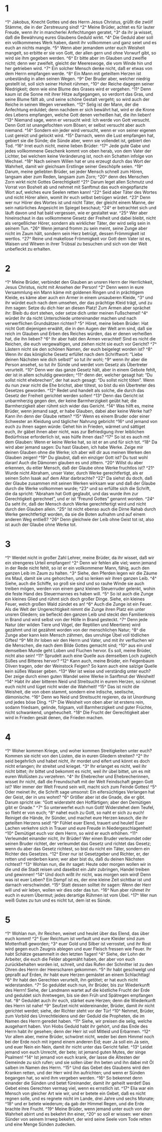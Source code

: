 # 1 
^1^ Jakobus, Knecht Gottes und des Herrn Jesus Christus, grüßt die zwölf Stämme, die in der Zerstreuung sind! ^2^ Meine Brüder, achtet es für lauter Freude, wenn ihr in mancherlei Anfechtungen geratet, ^3^ da ihr ja wisset, daß die Bewährung eures Glaubens Geduld wirkt. ^4^ Die Geduld aber soll ein vollkommenes Werk haben, damit ihr vollkommen und ganz seiet und es euch an nichts mangle. ^5^ Wenn aber jemandem unter euch Weisheit mangelt, so erbitte er sie von Gott, der allen gern und ohne Vorwurf gibt, so wird sie ihm gegeben werden. ^6^ Er bitte aber im Glauben und zweifle nicht; denn wer zweifelt, gleicht der Meereswoge, die vom Winde hin und her getrieben wird. ^7^ Ein solcher Mensch denke nicht, daß er etwas von dem Herrn empfangen werde. ^8^ Ein Mann mit geteiltem Herzen ist unbeständig in allen seinen Wegen. ^9^ Der Bruder aber, welcher niedrig gestellt ist, soll sich seiner Hoheit rühmen, ^10^ der Reiche dagegen seiner Niedrigkeit; denn wie eine Blume des Grases wird er vergehen. ^11^ Denn kaum ist die Sonne mit ihrer Hitze aufgegangen, so verdorrt das Gras, und seine Blume fällt ab, und seine schöne Gestalt vergeht; so wird auch der Reiche in seinen Wegen verwelken. ^12^ Selig ist der Mann, der die Anfechtung erduldet; denn nachdem er sich bewährt hat, wird er die Krone des Lebens empfangen, welche Gott denen verheißen hat, die ihn lieben! ^13^ Niemand sage, wenn er versucht wird: Ich werde von Gott versucht. Denn Gott ist unangefochten vom Bösen; er selbst versucht aber auch niemand. ^14^ Sondern ein jeder wird versucht, wenn er von seiner eigenen Lust gereizt und gelockt wird. ^15^ Darnach, wenn die Lust empfangen hat, gebiert sie die Sünde; die Sünde aber, wenn sie vollendet ist, gebiert den Tod. ^16^ Irret euch nicht, meine lieben Brüder: ^17^ Jede gute Gabe und jedes vollkommene Geschenk kommt von oben herab, von dem Vater der Lichter, bei welchem keine Veränderung ist, noch ein Schatten infolge von Wechsel. ^18^ Nach seinem Willen hat er uns erzeugt durch das Wort der Wahrheit, damit wir gleichsam Erstlinge seiner Geschöpfe seien. ^19^ Darum, meine geliebten Brüder, sei jeder Mensch schnell zum Hören, langsam aber zum Reden, langsam zum Zorn; ^20^ denn des Menschen Zorn wirkt nicht Gottes Gerechtigkeit! ^21^ Darum leget allen Schmutz und Vorrat von Bosheit ab und nehmet mit Sanftmut das euch eingepflanzte Wort auf, welches eure Seelen retten kann! ^22^ Seid aber Täter des Wortes und nicht Hörer allein, womit ihr euch selbst betrügen würdet. ^23^ Denn wer nur Hörer des Wortes ist und nicht Täter, der gleicht einem Manne, der sein natürliches Angesicht im Spiegel beschaut; ^24^ er betrachtet sich und läuft davon und hat bald vergessen, wie er gestaltet war. ^25^ Wer aber hineinschaut in das vollkommene Gesetz der Freiheit und dabei bleibt, nicht als vergeßlicher Hörer, sondern als wirklicher Täter, der wird selig sein in seinem Tun. ^26^ Wenn jemand fromm zu sein meint, seine Zunge aber nicht im Zaum hält, sondern sein Herz betrügt, dessen Frömmigkeit ist wertlos. ^27^ Reine und makellose Frömmigkeit vor Gott dem Vater ist es, Waisen und Witwen in ihrer Trübsal zu besuchen und sich von der Welt unbefleckt zu erhalten. 

# 2 
^1^ Meine Brüder, verbindet den Glauben an unsren Herrn der Herrlichkeit, Jesus Christus, nicht mit Ansehen der Person! ^2^ Denn wenn in eure Versammlung ein Mann käme mit goldenen Ringen und in prächtigem Kleide, es käme aber auch ein Armer in einem unsauberen Kleide, ^3^ und ihr würdet euch nach dem umsehen, der das prächtige Kleid trägt, und zu ihm sagen: Setze du dich hier an diesen Platz! Zum Armen aber sprächet ihr: Bleib du dort stehen, oder setze dich unter meinen Fußschemel! ^4^ würdet ihr da nicht Unterschiede untereinander machen und nach verwerflichen Grundsätzen richten? ^5^ Höret, meine lieben Brüder: Hat nicht Gott diejenigen erwählt, die in den Augen der Welt arm sind, daß sie reich im Glauben und Erben des Reiches würden, das er denen verheißen hat, die ihn lieben? ^6^ Ihr aber habt den Armen verachtet! Sind es nicht die Reichen, die euch vergewaltigen, und ziehen nicht sie euch vor Gericht? ^7^ Lästern nicht sie den schönen Namen, der euch beigelegt worden ist? ^8^ Wenn ihr das königliche Gesetz erfüllet nach dem Schriftwort: “Liebe deinen Nächsten wie dich selbst!” so tut ihr wohl; ^9^ wenn ihr aber die Person ansehet, so tut ihr Sünde und werdet vom Gesetz als Übertreter verurteilt. ^10^ Denn wer das ganze Gesetz hält, aber in einem Gebote fehlt, der ist in allem schuldig geworden; ^11^ denn der, welcher gesagt hat: “Du sollst nicht ehebrechen”, der hat auch gesagt: “Du sollst nicht töten”. Wenn du nun zwar nicht die Ehe brichst, aber tötest, so bist du ein Übertreter des Gesetzes geworden. ^12^ Redet und handelt als solche, die durch das Gesetz der Freiheit gerichtet werden sollen! ^13^ Denn das Gericht ist unbarmherzig gegen den, der keine Barmherzigkeit geübt hat; die Barmherzigkeit aber rühmt sich wider das Gericht. ^14^ Was hilft es, meine Brüder, wenn jemand sagt, er habe Glauben, dabei aber keine Werke hat? Kann ihn denn der Glaube retten? ^15^ Wenn es einem Bruder oder einer Schwester an Kleidung und täglicher Nahrung gebricht ^16^ und jemand von euch zu ihnen sagen würde: Gehet hin in Frieden, wärmet und sättiget euch, ihr gäbet ihnen aber nicht, was zur Befriedigung ihrer leiblichen Bedürfnisse erforderlich ist, was hülfe ihnen das? ^17^ So ist es auch mit dem Glauben: Wenn er keine Werke hat, so ist er an und für sich tot. ^18^ Da wird aber jemand sagen: Du hast Glauben, ich habe Werke. Zeige mir deinen Glauben ohne die Werke; ich aber will dir aus meinen Werken den Glauben zeigen! ^19^ Du glaubst, daß ein einziger Gott ist? Du tust wohl daran! Auch die Dämonen glauben es und zittern. ^20^ Willst du aber erkennen, du eitler Mensch, daß der Glaube ohne Werke fruchtlos ist? ^21^ Wurde nicht Abraham, unser Vater, durch Werke gerechtfertigt, als er seinen Sohn Isaak auf dem Altar darbrachte? ^22^ Da siehst du doch, daß der Glaube zusammen mit seinen Werken wirksam war und daß der Glaube durch die Werke vollkommen wurde; ^23^ und so erfüllte sich die Schrift, die da spricht: “Abraham hat Gott geglaubt, und das wurde ihm zur Gerechtigkeit gerechnet”, und er ist “Freund Gottes” genannt worden. ^24^ Da seht ihr, daß der Mensch durch Werke gerechtfertigt wird und nicht durch den Glauben allein. ^25^ Ist nicht ebenso auch die Dirne Rahab durch Werke gerechtfertigt worden, da sie die Boten aufnahm und auf einem anderen Weg entließ? ^26^ Denn gleichwie der Leib ohne Geist tot ist, also ist auch der Glaube ohne Werke tot. 

# 3 
^1^ Werdet nicht in großer Zahl Lehrer, meine Brüder, da ihr wisset, daß wir ein strengeres Urteil empfangen! ^2^ Denn wir fehlen alle viel; wenn jemand in der Rede nicht fehlt, so ist er ein vollkommener Mann, fähig, auch den ganzen Leib im Zaum zu halten. ^3^ Siehe, den Pferden legen wir die Zäume ins Maul, damit sie uns gehorchen, und so lenken wir ihren ganzen Leib. ^4^ Siehe, auch die Schiffe, so groß sie sind und so rauhe Winde sie auch treiben mögen, werden von einem ganz kleinen Steuerruder gelenkt, wohin die feste Hand des Steuermannes es haben will. ^5^ So ist auch die Zunge ein kleines Glied und rühmt sich doch großer Dinge. Siehe, ein kleines Feuer, welch großen Wald zündet es an! ^6^ Auch die Zunge ist ein Feuer. Als die Welt der Ungerechtigkeit nimmt die Zunge ihren Platz ein unter unsren Gliedern; sie befleckt den ganzen Leib und steckt den Familienkreis in Brand und wird selbst von der Hölle in Brand gesteckt. ^7^ Denn jede Natur (der wilden Tiere und Vögel, der Reptilien und Meertiere) wird gezähmt und ist gezähmt worden von der menschlichen Natur; ^8^ die Zunge aber kann kein Mensch zähmen, das unruhige Übel voll tödlichen Giftes! ^9^ Mit ihr loben wir den Herrn und Vater, und mit ihr verfluchen wir die Menschen, die nach dem Bilde Gottes gemacht sind; ^10^ aus ein und demselben Munde geht Loben und Fluchen hervor. Es soll, meine Brüder, nicht also sein! ^11^ Sprudelt auch eine Quelle aus demselben Loch zugleich Süßes und Bitteres hervor? ^12^ Kann auch, meine Brüder, ein Feigenbaum Oliven tragen, oder der Weinstock Feigen? So kann auch eine salzige Quelle kein süßes Wasser geben. ^13^ Wer ist weise und verständig unter euch? Der zeige durch einen guten Wandel seine Werke in Sanftmut der Weisheit! ^14^ Habt ihr aber bitteren Neid und Streitsucht in eurem Herzen, so rühmet euch nicht und lüget nicht wider die Wahrheit! ^15^ Das ist nicht die Weisheit, die von oben stammt, sondern eine irdische, seelische, dämonische. ^16^ Denn wo Neid und Streitsucht regieren, da ist Unordnung und jedes böse Ding. ^17^ Die Weisheit von oben aber ist erstens rein, sodann friedsam, gelinde, folgsam, voll Barmherzigkeit und guter Früchte, nicht schwankend, ungeheuchelt. ^18^ Die Frucht der Gerechtigkeit aber wird in Frieden gesät denen, die Frieden machen. 

# 4 
^1^ Woher kommen Kriege, und woher kommen Streitigkeiten unter euch? Kommen sie nicht von den Lüsten, die in euren Gliedern streiten? ^2^ Ihr seid begehrlich und habet nicht, ihr mordet und eifert und könnt es doch nicht erlangen; ihr streitet und krieget. ^3^ Ihr erlanget es nicht, weil ihr nicht bittet; ihr bittet und bekommt es nicht, weil ihr übel bittet, um es mit euren Wollüsten zu verzehren. ^4^ Ihr Ehebrecher und Ehebrecherinnen, wisset ihr nicht, daß die Freundschaft mit der Welt Feindschaft gegen Gott ist? Wer immer der Welt Freund sein will, macht sich zum Feinde Gottes! ^5^ Oder meinet ihr, die Schrift sage umsonst: Ein eifersüchtiges Verlangen hat der Geist, der in uns wohnt? ^6^ Größer aber ist die Gnade, die er gibt. Darum spricht sie: “Gott widersteht den Hoffärtigen; aber den Demütigen gibt er Gnade.” ^7^ So unterwerfet euch nun Gott! Widerstehet dem Teufel, so flieht er von euch; ^8^ nahet euch zu Gott, so naht er sich zu euch! Reiniget die Hände, ihr Sünder, und machet eure Herzen keusch, die ihr geteilten Herzens seid! ^9^ Fühlet euer Elend, trauert und heulet! Euer Lachen verkehre sich in Trauer und eure Freude in Niedergeschlagenheit! ^10^ Demütiget euch vor dem Herrn, so wird er euch erhöhen. ^11^ Verleumdet einander nicht, ihr Brüder! Wer einen Bruder verleumdet oder seinen Bruder richtet, der verleumdet das Gesetz und richtet das Gesetz; wenn du aber das Gesetz richtest, so bist du nicht ein Täter, sondern ein Richter des Gesetzes. ^12^ Einer nur ist Gesetzgeber und Richter, er, der retten und verderben kann; wer aber bist du, daß du deinen Nächsten richtest? ^13^ Wohlan nun, die ihr saget: Heute oder morgen wollen wir in die und die Stadt reisen und daselbst ein Jahr zubringen, Handel treiben und gewinnen! ^14^ Und doch wißt ihr nicht, was morgen sein wird! Denn was ist euer Leben? Ein Dampf ist es, der eine kleine Zeit sichtbar ist und darnach verschwindet. ^15^ Statt dessen solltet ihr sagen: Wenn der Herr will und wir leben, wollen wir dies oder das tun. ^16^ Nun aber rühmet ihr euch in eurem Übermut; jedes derartige Rühmen ist vom Übel. ^17^ Wer nun weiß Gutes zu tun und es nicht tut, dem ist es Sünde. 

# 5 
^1^ Wohlan nun, ihr Reichen, weinet und heulet über das Elend, das über euch kommt! ^2^ Euer Reichtum ist verfault und eure Kleider sind zum Mottenfraß geworden; ^3^ euer Gold und Silber ist verrostet, und ihr Rost wird gegen euch Zeugnis ablegen und euer Fleisch fressen wie Feuer. Ihr habt Schätze gesammelt in den letzten Tagen! ^4^ Siehe, der Lohn der Arbeiter, die euch die Felder abgemäht haben, der aber von euch zurückbehalten worden ist, schreit, und das Rufen der Schnitter ist zu den Ohren des Herrn der Heerscharen gekommen. ^5^ Ihr habt geschwelgt und gepraßt auf Erden, ihr habt eure Herzen gemästet an einem Schlachttag! ^6^ Ihr habt den Gerechten verurteilt, ihn getötet; er hat euch nicht widerstanden. ^7^ So geduldet euch nun, ihr Brüder, bis zur Wiederkunft des Herrn! Siehe, der Landmann wartet auf die köstliche Frucht der Erde und geduldet sich ihretwegen, bis sie den Früh und Spätregen empfangen hat. ^8^ Geduldet auch ihr euch, stärket eure Herzen; denn die Wiederkunft des Herrn ist nahe! ^9^ Seufzet nicht widereinander, Brüder, damit ihr nicht gerichtet werdet; siehe, der Richter steht vor der Tür! ^10^ Nehmet, Brüder, zum Vorbild des Unrechtleidens und der Geduld die Propheten, die im Namen des Herrn geredet haben. ^11^ Siehe, wir preisen die selig, welche ausgeharrt haben. Von Hiobs Geduld habt ihr gehört, und das Ende des Herrn habt ihr gesehen; denn der Herr ist voll Mitleid und Erbarmen. ^12^ Vor allem aber, meine Brüder, schwöret nicht, weder bei dem Himmel noch bei der Erde noch mit irgend einem anderen Eid; euer Ja soll ein Ja sein, und euer Nein ein Nein, damit ihr nicht unter das Gericht fallet. ^13^ Leidet jemand von euch Unrecht, der bete; ist jemand guten Mutes, der singe Psalmen! ^14^ Ist jemand von euch krank, der lasse die Ältesten der Gemeinde zu sich rufen; und sie sollen über ihn beten und ihn dabei mit Öl salben im Namen des Herrn. ^15^ Und das Gebet des Glaubens wird den Kranken retten, und der Herr wird ihn aufrichten; und wenn er Sünden begangen hat, so wird ihm vergeben werden. ^16^ So bekennet denn einander die Sünden und betet füreinander, damit ihr geheilt werdet! Das Gebet eines Gerechten vermag viel, wenn es ernstlich ist. ^17^ Elia war ein Mensch von gleicher Art wie wir, und er betete ein Gebet, daß es nicht regnen solle, und es regnete nicht im Lande, drei Jahre und sechs Monate; ^18^ und er betete wiederum; da gab der Himmel Regen, und die Erde brachte ihre Frucht. ^19^ Meine Brüder, wenn jemand unter euch von der Wahrheit abirrt und es bekehrt ihn einer, ^20^ so soll er wissen: wer einen Sünder von seinem Irrweg bekehrt, der wird seine Seele vom Tode retten und eine Menge Sünden zudecken. 
